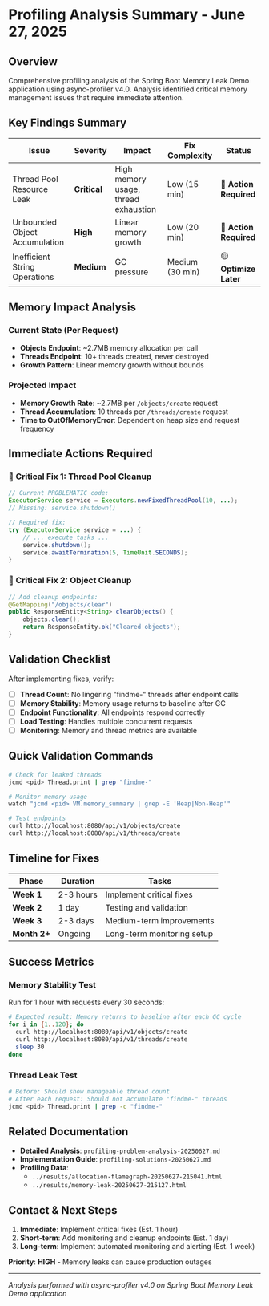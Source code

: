 # Profiling Analysis Summary - June 27, 2025

## Overview
Comprehensive profiling analysis of the Spring Boot Memory Leak Demo application using async-profiler v4.0. Analysis identified critical memory management issues that require immediate attention.

## Key Findings Summary

| Issue | Severity | Impact | Fix Complexity | Status |
|-------|----------|--------|----------------|---------|
| Thread Pool Resource Leak | **Critical** | High memory usage, thread exhaustion | Low (15 min) | 🔴 **Action Required** |
| Unbounded Object Accumulation | **High** | Linear memory growth | Low (20 min) | 🔴 **Action Required** |
| Inefficient String Operations | **Medium** | GC pressure | Medium (30 min) | 🟡 **Optimize Later** |

## Memory Impact Analysis

### Current State (Per Request)
- **Objects Endpoint**: ~2.7MB memory allocation per call
- **Threads Endpoint**: 10+ threads created, never destroyed
- **Growth Pattern**: Linear memory growth without bounds

### Projected Impact
- **Memory Growth Rate**: ~2.7MB per `/objects/create` request
- **Thread Accumulation**: 10 threads per `/threads/create` request
- **Time to OutOfMemoryError**: Dependent on heap size and request frequency

## Immediate Actions Required

### 🚨 Critical Fix 1: Thread Pool Cleanup
```java
// Current PROBLEMATIC code:
ExecutorService service = Executors.newFixedThreadPool(10, ...);
// Missing: service.shutdown()

// Required fix:
try (ExecutorService service = ...) {
    // ... execute tasks ...
    service.shutdown();
    service.awaitTermination(5, TimeUnit.SECONDS);
}
```

### 🚨 Critical Fix 2: Object Cleanup
```java
// Add cleanup endpoints:
@GetMapping("/objects/clear")
public ResponseEntity<String> clearObjects() {
    objects.clear();
    return ResponseEntity.ok("Cleared objects");
}
```

## Validation Checklist

After implementing fixes, verify:

- [ ] **Thread Count**: No lingering "findme-" threads after endpoint calls
- [ ] **Memory Stability**: Memory usage returns to baseline after GC
- [ ] **Endpoint Functionality**: All endpoints respond correctly
- [ ] **Load Testing**: Handles multiple concurrent requests
- [ ] **Monitoring**: Memory and thread metrics are available

## Quick Validation Commands

```bash
# Check for leaked threads
jcmd <pid> Thread.print | grep "findme-"

# Monitor memory usage
watch "jcmd <pid> VM.memory_summary | grep -E 'Heap|Non-Heap'"

# Test endpoints
curl http://localhost:8080/api/v1/objects/create
curl http://localhost:8080/api/v1/threads/create
```

## Timeline for Fixes

| Phase | Duration | Tasks |
|-------|----------|-------|
| **Week 1** | 2-3 hours | Implement critical fixes |
| **Week 2** | 1 day | Testing and validation |
| **Week 3** | 2-3 days | Medium-term improvements |
| **Month 2+** | Ongoing | Long-term monitoring setup |

## Success Metrics

### Memory Stability Test
Run for 1 hour with requests every 30 seconds:
```bash
# Expected result: Memory returns to baseline after each GC cycle
for i in {1..120}; do
  curl http://localhost:8080/api/v1/objects/create
  curl http://localhost:8080/api/v1/threads/create
  sleep 30
done
```

### Thread Leak Test
```bash
# Before: Should show manageable thread count
# After each request: Should not accumulate "findme-" threads
jcmd <pid> Thread.print | grep -c "findme-"
```

## Related Documentation

- **Detailed Analysis**: `profiling-problem-analysis-20250627.md`
- **Implementation Guide**: `profiling-solutions-20250627.md`
- **Profiling Data**: 
  - `../results/allocation-flamegraph-20250627-215041.html`
  - `../results/memory-leak-20250627-215127.html`

## Contact & Next Steps

1. **Immediate**: Implement critical fixes (Est. 1 hour)
2. **Short-term**: Add monitoring and cleanup endpoints (Est. 1 day)
3. **Long-term**: Implement automated monitoring and alerting (Est. 1 week)

**Priority**: **HIGH** - Memory leaks can cause production outages

---
*Analysis performed with async-profiler v4.0 on Spring Boot Memory Leak Demo application* 